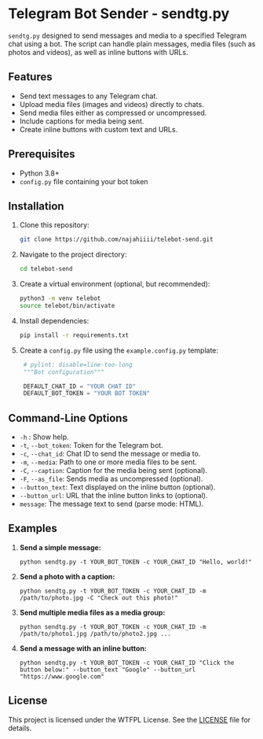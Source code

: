 
# Telegram Bot Sender - sendtg.py

`sendtg.py` designed to send messages and media to a specified Telegram chat using a bot. The script can handle plain messages, media files (such as photos and videos), as well as inline buttons with URLs.

## Features

- Send text messages to any Telegram chat.
- Upload media files (images and videos) directly to chats.
- Send media files either as compressed or uncompressed.
- Include captions for media being sent.
- Create inline buttons with custom text and URLs.

## Prerequisites

- Python 3.8+
- `config.py` file containing your bot token

## Installation

1. Clone this repository:

    ```bash
    git clone https://github.com/najahiiii/telebot-send.git
    ```

2. Navigate to the project directory:

    ```bash
    cd telebot-send
    ```

3. Create a virtual environment (optional, but recommended):

    ```bash
    python3 -m venv telebot
    source telebot/bin/activate
    ```

4. Install dependencies:

    ```bash
    pip install -r requirements.txt
    ```

3. Create a `config.py` file using the `example.config.py` template:

   ```python
    # pylint: disable=line-too-long
    """Bot configuration"""

    DEFAULT_CHAT_ID = "YOUR CHAT ID"
    DEFAULT_BOT_TOKEN = "YOUR BOT TOKEN"
   ```

## Command-Line Options

- `-h` : Show help.
- `-t`, `--bot_token`: Token for the Telegram bot.
- `-c`, `--chat_id`: Chat ID to send the message or media to.
- `-m`, `--media`: Path to one or more media files to be sent.
- `-C`, `--caption`: Caption for the media being sent (optional).
- `-F`, `--as_file`: Sends media as uncompressed (optional).
- `--button_text`: Text displayed on the inline button (optional).
- `--button_url`: URL that the inline button links to (optional).
- `message`: The message text to send (parse mode: HTML).

## Examples

1. **Send a simple message:**

   ```
   python sendtg.py -t YOUR_BOT_TOKEN -c YOUR_CHAT_ID "Hello, world!"
   ```

2. **Send a photo with a caption:**

   ```
   python sendtg.py -t YOUR_BOT_TOKEN -c YOUR_CHAT_ID -m /path/to/photo.jpg -C "Check out this photo!"
   ```

3. **Send multiple media files as a media group:**

   ```
   python sendtg.py -t YOUR_BOT_TOKEN -c YOUR_CHAT_ID -m /path/to/photo1.jpg /path/to/photo2.jpg ...
   ```

4. **Send a message with an inline button:**

   ```
   python sendtg.py -t YOUR_BOT_TOKEN -c YOUR_CHAT_ID "Click the button below:" --button_text "Google" --button_url "https://www.google.com"
   ```

## License

This project is licensed under the WTFPL License. See the [LICENSE](LICENSE) file for details.
